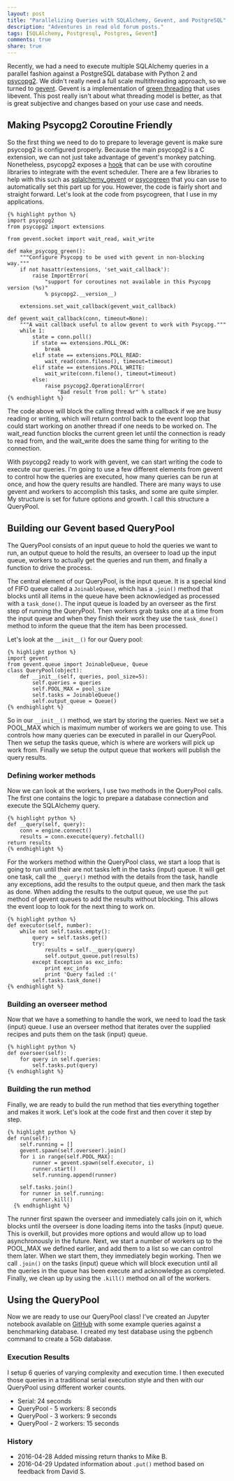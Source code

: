 ```yaml
---
layout: post
title: "Parallelizing Queries with SQLAlchemy, Gevent, and PostgreSQL"
description: "Adventures in read old forum posts."
tags: [SQLAlchemy, Postgresql, Postgres, Gevent]
comments: true
share: true
---
```


Recently, we had a need to execute multiple SQLAlchemy queries in a parallel fashion against a PostgreSQL database with Python 2 and [psycopg2](http://initd.org/psycopg/). We didn't really need a full scale multithreading approach, so we turned to [gevent](http://www.gevent.org/index.html). Gevent is a implementation of [green threading](https://en.m.wikipedia.org/wiki/Green_threads) that uses libevent. This post really isn't about what threading model is better, as that is great subjective and changes based on your use case and needs.

## Making Psycopg2 Coroutine Friendly

So the first thing we need to do to prepare to leverage gevent is make sure psycopg2 is configured properly.  Because the main psycopg2 is a C extension, we can not just take advantage of gevent's monkey patching. Nonetheless, psycopg2 exposes a [hook](http://initd.org/psycopg/docs/extensions.html#psycopg2.extensions.set_wait_callback) that can be use with coroutine libraries to integrate with the event scheduler. There are a few libraries to help with this such as [sqlalchemy_gevent](https://pypi.python.org/pypi/sqlalchemy-gevent) or [psycogreen](https://bitbucket.org/dvarrazzo/psycogreen) that you can use to automatically set this part up for you. However, the code is fairly short and straight forward. Let's look at the code from psycogreen, that I use in my applications.

    {% highlight python %}
    import psycopg2
    from psycopg2 import extensions

    from gevent.socket import wait_read, wait_write

    def make_psycopg_green():
        """Configure Psycopg to be used with gevent in non-blocking way."""
        if not hasattr(extensions, 'set_wait_callback'):
            raise ImportError(
                "support for coroutines not available in this Psycopg version (%s)"
                % psycopg2.__version__)

        extensions.set_wait_callback(gevent_wait_callback)

    def gevent_wait_callback(conn, timeout=None):
        """A wait callback useful to allow gevent to work with Psycopg."""
        while 1:
            state = conn.poll()
            if state == extensions.POLL_OK:
                break
            elif state == extensions.POLL_READ:
                wait_read(conn.fileno(), timeout=timeout)
            elif state == extensions.POLL_WRITE:
                wait_write(conn.fileno(), timeout=timeout)
            else:
                raise psycopg2.OperationalError(
                    "Bad result from poll: %r" % state)
    {% endhighlight %}

The code above will block the calling thread with a callback if we are busy reading or writing, which will return control back to the event loop that could start working on another thread if one needs to be worked on. The wait_read function blocks the current green let until the connection is ready to read from, and the wait_write does the same thing for writing to the connection.

With psycopg2 ready to work with gevent, we can start writing the code to execute our queries. I'm going to use a few different elements from gevent to control how the queries are executed, how many queries can be run at once, and how the query results are handled.  There are many ways to use gevent and workers to accomplish this tasks, and some are quite simpler. My structure is set for future options and growth. I call this structure a QueryPool.

## Building our Gevent based QueryPool
The QueryPool consists of an input queue to hold the queries we want to run, an output queue to hold the results,  an overseer to load up the input queue, workers to actually get the queries and run them, and finally a function to drive the process.

The central element of our QueryPool, is the input queue. It is a special kind of FIFO queue called a `JoinableQueue`, which has a `.join()` method that blocks until all items in the queue have been acknowledged as processed with a `task_done()`. The input queue is loaded by an overseer as the first step of running the QueryPool. Then workers grab tasks one at a time from the input queue and when they finish their work they use the `task_done()` method to inform the queue that the item has been processed.

Let's look at the `__init__()` for our Query pool:

    {% highlight python %}
    import gevent
    from gevent.queue import JoinableQueue, Queue
    class QueryPool(object):
        def __init__(self, queries, pool_size=5):
            self.queries = queries
            self.POOL_MAX = pool_size
            self.tasks = JoinableQueue()
            self.output_queue = Queue()
    {% endhighlight %}

So in our `__init__()` method, we start by storing the queries. Next we set a POOL_MAX which is maximum number of workers we are going to use. This controls how many queries can be executed in parallel in our QueryPool. Then we setup the tasks queue, which is where are workers will pick up work from. Finally we setup the output queue that workers will publish the query results.

### Defining worker methods
Now we can look at the workers, I use two methods in the QueryPool calls. The first one contains the logic to prepare a database connection and execute the SQLAlchemy query.

    {% highlight python %}
    def __query(self, query):
        conn = engine.connect()
        results = conn.execute(query).fetchall()
	return results
    {% endhighlight %}

For the workers method within the QueryPool class, we start a loop that is going to run until their are not tasks left in the tasks (input) queue. It will get one task, call the `__query()` method with the details from the task, handle any exceptions, add the results to the output queue, and then mark the task as done. When adding the results to the output queue, we use the `put` method of gevent queues to add the results without blocking. This allows the event loop to look for the next thing to work on.

    {% highlight python %}
    def executor(self, number):
        while not self.tasks.empty():
            query = self.tasks.get()
            try:
                results = self.__query(query)
                self.output_queue.put(results)
            except Exception as exc_info:
                print exc_info
                print 'Query failed :('
            self.tasks.task_done()
    {% endhighlight %}

### Building an overseer method
Now that we have a something to handle the work, we need to load the task (input) queue. I use an overseer method that iterates over the supplied recipes and puts them on the task (input) queue.

    {% highlight python %}
    def overseer(self):
        for query in self.queries:
            self.tasks.put(query)
    {% endhighlight %}

### Building the run method

Finally, we are ready to build the run method that ties everything together and makes it work. Let's look at the code first and then cover it step by step.

    {% highlight python %}
    def run(self):
        self.running = []
        gevent.spawn(self.overseer).join()
        for i in range(self.POOL_MAX):
            runner = gevent.spawn(self.executor, i)
            runner.start()
            self.running.append(runner)

        self.tasks.join()
        for runner in self.running:
            runner.kill()
      {% endhighlight %}

The runner first spawn the overseer and immediately calls join on it, which blocks until the overseer is done loading items into the tasks (input) queue. This is overkill, but provides more options and would allow up to load asynchronously in the future. Next, we start a number of workers up to the POOL_MAX we defined earlier, and add them to a list so we can control them later. When we start them, they immediately begin working. Then we call `.join()` on the tasks (input) queue which will block execution until all the queries in the queue has been execute and acknowledge as completed. Finally, we clean up by using the `.kill()` method on all of the workers.

## Using the QueryPool

Now we are ready to use our QueryPool class! I've created an Jupyter notebook available on [GitHub](https://github.com/jasonamyers/gevent-sqlalchemy/blob/master/Gevent%20SQLAlchemy.ipynb) with some example queries against a benchmarking database. I created my test database using the pgbench command to create a 5Gb database.

### Execution Results

I setup 6 queries of varying complexity and execution time. I then executed those queries in a traditional serial execution style and then with our QueryPool using different worker counts.

* Serial: 24 seconds
* QueryPool - 5 workers: 8 seconds
* QueryPool - 3 workers: 9 seconds
* QueryPool - 2 workers: 15 seconds


### History
* 2016-04-28 Added missing return thanks to Mike B.
* 2016-04-29 Updated information about `.put()` method based on feedback from David S.

